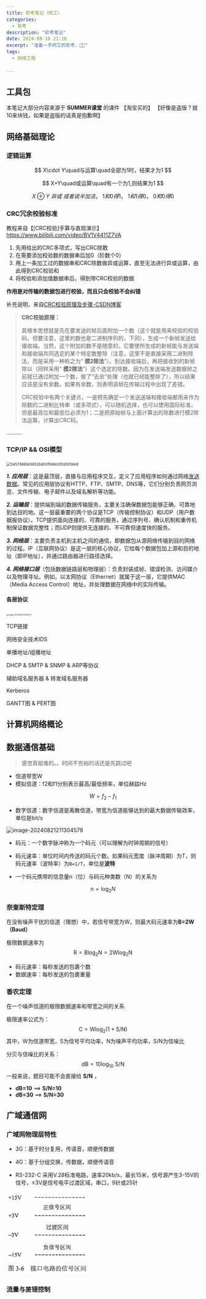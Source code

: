 ```yaml
---
title: 软考笔记（网工）
categories:
  - 软考
description: "软考笔记"
date: 2024-08-10 21:16
excerpt: "准备一手网工的软考，🐛🐛"
tags:
  - 网络工程

---
```


## 工具包

本笔记大部分内容来源于 **SUMMER课堂** 的课件 【淘宝买的】 【好像是盗版？就10来块钱，如果是盗版的话真是抱歉啊】

## 网络基础理论

### 逻辑运算

$$
X\cdot Y\quad与运算\quad全部为1时，结果才为1
$$

$$
X+Y\quad或运算\quad有一个为1,则结果为1
$$

$$
X \oplus Y \text { } 异或 \text { } 或者说半加法，\text { }1和0得1，\text { }1和1得0，\text { }0和0得0
$$



### CRC冗余校验标准

教程来自【[CRC校验]手算与直观演示】 https://www.bilibili.com/video/BV1V4411Z7VA

1. 先用给出的CRC多项式，写出CRC除数
2. 在需要添加校验数的数据串后加0（阶数个0）
3. 用上一条加工过的数据串和CRC除数做异或运算，直至无法进行异或运算，由此得到CRC校验和
4. 将校验和添加值数据串后，得到带CRC校验的数据

**作用是对传输的数据包进行校验，而且只会校验不会纠错**

补充说明，来自[CRC校验原理及步骤-CSDN博客](https://blog.csdn.net/d_leo/article/details/73572373)

> **CRC校验原理：**
>
> 其根本思想就是先在要发送的帧后面附加一个数（这个就是用来校验的校验码，但要注意，这里的数也是二进制序列的，下同），生成一个新帧发送给接收端。当然，这个附加的数不是随意的，它要使所生成的新帧能与发送端和接收端共同选定的某个特定数整除（注意，这里不是直接采用二进制除法，而是采用一种称之为“ **模2除法**”）。到达接收端后，再把接收到的新帧除以（同样采用“ **模2除法**”）这个选定的除数。因为在发送端发送数据帧之前就已通过附加一个数，做了“去余”处理（也就已经能整除了），所以结果应该是没有余数。如果有余数，则表明该帧在传输过程中出现了差错。
>
> CRC校验中有两个关键点，一是预先确定一个发送送端和接收端都用来作为除数的二进制比特串（或多项式），可以随机选择，也可以使用国际标准，但是最高位和最低位必须为1；二是把原始帧与上面计算出的除数进行模2除法运算，计算出CRC码。

<img src="/img/software_exam/0930abe368ad014ddd3d5a98f87c25d.png" alt="0930abe368ad014ddd3d5a98f87c25d" style="zoom:15%;" />

### TCP/IP  &&  OSI模型

<img src="/img/software_exam/54573865e5952bd00fb98cbf2d505be8.jpeg" alt="54573865e5952bd00fb98cbf2d505be8" style="zoom: 67%;" />

***1. 应用层***：这是最顶层，直接与应用程序交互，定义了应用程序如何通过网络[发送数据](https://so.csdn.net/so/search?q=发送数据&spm=1001.2101.3001.7020)。常见的应用层协议有HTTP、FTP、SMTP、DNS等，它们分别负责网页浏览、文件传输、电子邮件以及域名解析等功能。

***2. 运输层***：提供端到端的数据传输服务，主要关注确保数据包能够正确、可靠地到达目的地。这一层最重要的两个协议是TCP（传输控制协议）和UDP（用户数据报协议）。TCP提供面向连接的、可靠的服务，通过序列号、确认机制和重传机制保证数据完整性；而UDP则提供无连接的、不可靠但速度快的服务。

***3. 网络层***：主要负责主机到主机之间的通信，即数据包从源网络传输到目的网络的过程。IP（互联网协议）是这一层的核心协议，它给每个数据包加上源和目的地址（即IP地址），并通过路由器进行路径选择。

***4. 网络接口层***（包括数据链路层和物理层）：负责封装成帧、错误检测、访问媒介以及物理寻址。例如，以太网协议（Ethernet）就属于这一层，它提供MAC（Media Access Control）地址，并处理数据在网络中的实际传输。

#### 各层协议

<img src="/img/software_exam/image-20240818113830275.png" alt="image-20240818113830275" style="zoom: 33%;" />

TCP链接

网络安全技术IDS

单播地址/组播地址

DHCP & SMTP & SNMP & ARP等协议

辅助域名服务器 & 转发域名服务器

Kerberos

GANTT图 & PERT图



## 计算机网络概论



## 数据通信基础

> 感觉真挺难的。。时间不充裕的话还是先跳过吧

- 信道带宽W
- 模拟信道：f2和f1分别表示最高/最低频率，单位赫兹Hz

$$
W=f_{2}-f_{1}
$$



- 数字信道：数字信道是离散信道，带宽为信道能够达到的最大数据传输效率，单位是bit/s

![image-20240821211304579](/img/software_exam/image-20240821211304579.png)

- 码元：一个数字脉冲称为一个码元（可以理解为时钟周期的信号）

- 码元速率：单位时间内传送的码元个数。如果码元宽度（脉冲周期）为T，则码元速率（波特率）为`B=1/T`，单位是**波特**

- 一个码元携带的信息量n（位）与码元种类数（N）的关系为

$$
\mathrm{n}=\log _{2} N
$$

### 奈奎斯特定理

在没有噪声干扰的信道（理想）中，若信号带宽为W，则最大码元速率为**B=2W（Baud）**

极限数据速率为
$$
\mathrm{R} =\text{B} \log_{2} \mathrm{N} = 2 \mathrm{W} \log_{2} \mathrm{N}
$$

- 码元速率：每秒发送的包裹个数
- 数据速率：每秒发送的包裹重量

### 香农定理

在一个噪声信道的极限数据速率和带宽之间的关系

极限速率公式为：
$$
\mathrm{C}=\mathrm{Wlog}_{2}(1+\mathrm{S} / \mathrm{N})
$$
其中，W为信道带宽，S为信号平均功率，N为噪声平均功率，S/N为信噪比

分贝与信噪比的关系：
$$
\mathrm{dB}=10 \log _{10} \mathrm{~S} / \mathrm{N}
$$
一般来说，题目可能不会直接给 **S/N** ，

- **dB=10** ==> **S/N=10**
- **dB=30** ==> **S/N=30**

## 广域通信网

### 广域网物理层特性

- 3G：基于时分复用，传语音，顺便传数据
- 4G：基于分组交换，传数据，顺便传语音

- RS-232-C 采用V.28标准电路，速率20kb/s，最长15米，信号源产生3-15V的信号，±3V是信号电平过渡区域，串口，9针或25针

 <img src="software_exam/image-20240831213348252.png" alt="image-20240831213348252" style="zoom: 67%;" />

### 流量与差错控制

